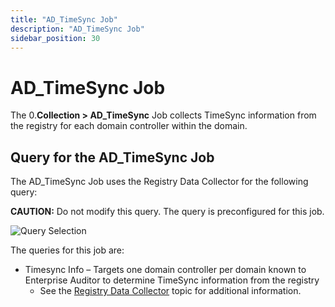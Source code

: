 ```yaml
---
title: "AD_TimeSync Job"
description: "AD_TimeSync Job"
sidebar_position: 30
---
```


# AD_TimeSync Job

The 0.**Collection > AD_TimeSync** Job collects TimeSync information from the registry for each
domain controller within the domain.

## Query for the AD_TimeSync Job

The AD_TimeSync Job uses the Registry Data Collector for the following query:

**CAUTION:** Do not modify this query. The query is preconfigured for this job.

![Query Selection](/img/product_docs/accessanalyzer/11.6/solutions/activedirectory/domains/collection/timesyncquery.webp)

The queries for this job are:

- Timesync Info – Targets one domain controller per domain known to Enterprise Auditor to determine
  TimeSync information from the registry
    - See the
      [Registry Data Collector](/docs/accessanalyzer/11.6/admin/datacollector/registry.md)
      topic for additional information.
